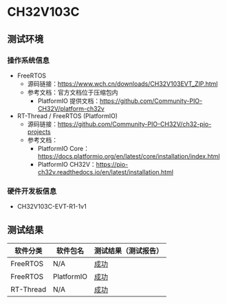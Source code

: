 # CH32V103C

## 测试环境

### 操作系统信息

- FreeRTOS
    - 源码链接：https://www.wch.cn/downloads/CH32V103EVT_ZIP.html
    - 参考文档：官方文档位于压缩包内
        - PlatformIO 提供文档：https://github.com/Community-PIO-CH32V/platform-ch32v
- RT-Thread / FreeRTOS (PlatformIO)
    - 源码链接：https://github.com/Community-PIO-CH32V/ch32-pio-projects
    - 参考文档：
        - PlatformIO Core：https://docs.platformio.org/en/latest/core/installation/index.html
        - PlatformIO CH32V：https://pio-ch32v.readthedocs.io/en/latest/installation.html


### 硬件开发板信息

- CH32V103C-EVT-R1-1v1

## 测试结果

| 软件分类      | 软件包名      | 测试结果（测试报告）|
|--------------|-------------|------------------|
| FreeRTOS     | N/A         | [成功][FreeRTOS]  |
| FreeRTOS     | PlatformIO  | [成功][FreeRTOS_pio]  |
| RT-Thread    | N/A         | [成功][RTThread]  |

[FreeRTOS]: ./FreeRTOS/README_zh.md
[RTThread]: ./RT-Thread/README_zh.md
[FreeRTOS_pio]: ./FreeRTOS/README_pio_zh.md
